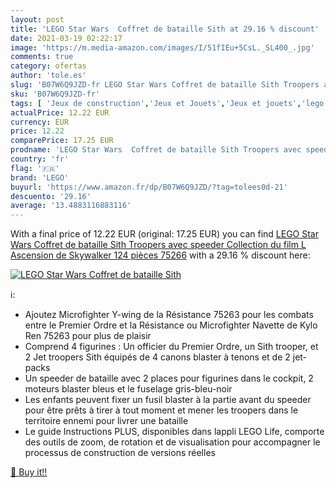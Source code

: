 ```yaml
---
layout: post
title: 'LEGO Star Wars  Coffret de bataille Sith at 29.16 % discount'
date: 2021-03-19 02:22:17
image: 'https://m.media-amazon.com/images/I/51fIEu+5CsL._SL400_.jpg'
comments: true
category: ofertas
author: 'tole.es'
slug: 'B07W6Q9JZD-fr LEGO Star Wars Coffret de bataille Sith Troopers avec...'
sku: 'B07W6Q9JZD-fr'
tags: [ 'Jeux de construction','Jeux et Jouets','Jeux et jouets','lego', ]
actualPrice: 12.22 EUR
currency: EUR
price: 12.22
comparePrice: 17.25 EUR
prodname: 'LEGO Star Wars  Coffret de bataille Sith Troopers avec speeder  Collection du film L Ascension de Skywalker  124 pièces  75266'
country: 'fr'
flag: '🇫🇷'
brand: 'LEGO'
buyurl: 'https://www.amazon.fr/dp/B07W6Q9JZD/?tag=tolees0d-21'
descuento: '29.16'
average: '13.4883116883116'
---
```


With a final price of 12.22 EUR (original: 17.25 EUR) you can find [LEGO Star Wars  Coffret de bataille Sith Troopers avec speeder  Collection du film L Ascension de Skywalker  124 pièces  75266](https://www.amazon.fr/dp/B07W6Q9JZD/?tag=tolees0d-21) with a  29.16 % discount here:

[![LEGO Star Wars  Coffret de bataille Sith](https://m.media-amazon.com/images/I/51fIEu+5CsL._SL400_.jpg)](https://www.amazon.fr/dp/B07W6Q9JZD/?tag=tolees0d-21)

ℹ️:

- Ajoutez Microfighter Y-wing de la Résistance 75263 pour les combats entre le Premier Ordre et la Résistance ou Microfighter Navette de Kylo Ren 75263 pour plus de plaisir
- Comprend 4 figurines : Un officier du Premier Ordre, un Sith trooper, et 2 Jet troopers Sith équipés de 4 canons blaster à tenons et de 2 jet-packs
- Un speeder de bataille avec 2 places pour figurines dans le cockpit, 2 moteurs blaster bleus et le fuselage gris-bleu-noir
- Les enfants peuvent fixer un fusil blaster à la partie avant du speeder pour être prêts à tirer à tout moment et mener les troopers dans le territoire ennemi pour livrer une bataille
- Le guide Instructions PLUS, disponibles dans lappli LEGO Life, comporte des outils de zoom, de rotation et de visualisation pour accompagner le processus de construction de versions réelles

[🛒 Buy it!!](https://www.amazon.fr/dp/B07W6Q9JZD/?tag=tolees0d-21)
